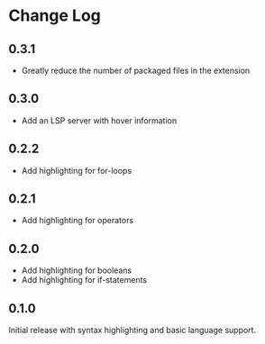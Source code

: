 # Change Log

## 0.3.1

- Greatly reduce the number of packaged files in the extension

## 0.3.0

- Add an LSP server with hover information

## 0.2.2

- Add highlighting for for-loops

## 0.2.1

- Add highlighting for operators

## 0.2.0

- Add highlighting for booleans
- Add highlighting for if-statements

## 0.1.0

Initial release with syntax highlighting and basic language support.

